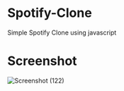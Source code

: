 # Spotify-Clone
Simple Spotify Clone using javascript

# Screenshot
![Screenshot (122)](https://user-images.githubusercontent.com/82254383/217327661-539b10b4-f9b1-4a14-80fb-0f121cca55a5.png)
